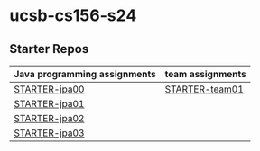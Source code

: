 # ucsb-cs156-s24

## Starter Repos

| Java programming assignments | team assignments|
|------------------------------|-----------------|
| [STARTER-jpa00](https://github.com/ucsb-cs156-s24/STARTER-jpa00) | [STARTER-team01](https://github.com/ucsb-cs156-s24/STARTER-team01)
| [STARTER-jpa01](https://github.com/ucsb-cs156-s24/STARTER-jpa01) | |
| [STARTER-jpa02](https://github.com/ucsb-cs156-s24/STARTER-jpa02) | |
| [STARTER-jpa03](https://github.com/ucsb-cs156-s24/STARTER-jpa03) | |

